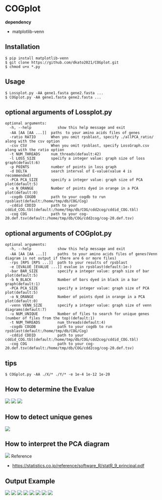 # COGplot
**dependency**
- matplotlib-venn  

## Installation
```
$ pip install matplotlib-venn
$ git clone https://github.com/dkato2021/COGplot.git
$ chmod u+x *.py
```
## Usage
```
$ Lossplot.py -AA gene1.fasta gene2.fasta ...
$ COGplot.py -AA gene1.fasta gene2.fasta ...
```


## optional arguments of Lossplot.py
```
optional arguments:
  -h, --help            show this help message and exit
  -AA [AA [AA ...]]  paths　to your amino acids files of genes
  -ratio RATIO       When you omit rpsblast, specify ./allPCA_ratio/ along with the csv option
  -csv CSV           When you omit rpsblast, specify LossGraph.csv along with the ratio option
  -t NUM_THREADS     num_threads(default:42)
  -l LOSS_SIZE       specify a integer value: graph size of loss graph(default:6)
  -p POINTS          number of points in loss graph
  -d DELTA           search interval of E-value(value 4 is recommended)
  -PCA PCA_SIZE      specify a integer value: graph size of PCA plot(default:5)
  -o N_ORANGE        Number of points dyed in orange in a PCA plot(default:0)
  -cogdb COGDB       path to your cogdb to run rpsblast(default:/home/tmp/db/COG/Cog)
  -cddid CDDID       path to your cddid_COG.tbl(default:/home/tmp/db/COG/cdd2cog/cddid_COG.tbl)
  -cog COG           path to your cog-20.def.tsv(default:/home/tmp/db/COG/cdd2cog/cog-20.def.tsv)
```
## optional arguments of COGplot.py
```
optional arguments:
  -h, --help            show this help message and exit
  -AA [AA [AA ...]]     paths　to your amino acids files of genes(Venn diagram is not output if there are 6 or more files)
  -rps [RPS [RPS ...]]  path to your results of rpsblast
  -e [EVALUE [EVALUE ...]] evalue in rpsblast(default:1e-)
  -bar BAR_SIZE         specify a integer value: graph size of bar plot(default:5)
  -b N_BLACK            Number of bars dyed in black in a bar graph(default:1)
  -PCA PCA_SIZE         specify a integer value: graph size of PCA plot(default:5)
  -o N_ORANGE           Number of points dyed in orange in a PCA plot(default:0)
  -venn VENN_SIZE       specify a integer value: graph size of venn diagrams(default:7)
  -u NUM_UNIQUE         Number of files to search for unique genes (number of files from the top)(default:1)
  -t NUM_THREADS        num_threads(default:4)
  -cogdb COGDB          path to your cogdb to run rpsblast(default:/home/tmp/db/COG/Cog)
  -cddid CDDID          path to your cddid_COG.tbl(default:/home/tmp/db/COG/cdd2cog/cddid_COG.tbl)
  -cog COG              path to your cog-20.def.tsv(default:/home/tmp/db/COG/cdd2cog/cog-20.def.tsv)
```
## tips
```
$ COGplot.py -AA ./X/* ./Y/* -e 1e-4 1e-12 1e-20
```
## How to determine the Evalue
![](./_/lossver14.png)
![](./_/anime1.png)
![](./_/anime1.gif)

## How to detect unique genes
![](./_/unique_ver2.png)
## How to interpret the PCA diagram
![](./_/X.png)
Reference
- https://statistics.co.jp/reference/software_R/statR_9_principal.pdf
## Output Example
![](./_/COG_count.png)
![](./_/COG_ratio.png)
![](./_/venn3Diagram.png)
![](./_/COGvenn3Diagrams.png)
![](./_/w.png)
![](./_/q.png)
![](./_/1.png)
![](./_/3.png)

